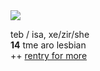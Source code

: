 <img src="https://cdn.discordapp.com/attachments/1021493695759003668/1109739104171724860/IMG_7617.gif">

teb / isa, xe/zir/she  
**14** tme aro lesbian  
++ [rentry for more](https://rentry.org/termiteking)
